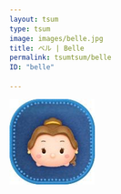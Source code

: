 ```yaml
---
layout: tsum
type: tsum
image: images/belle.jpg
title: ベル | Belle
permalink: tsumtsum/belle
ID: "belle"

---
```

<img class="ui image" src="../images/belle.jpg">
